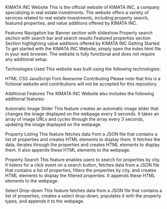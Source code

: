 KIMATA INC Website
This is the official website of KIMATA INC, a company specializing in real estate investments. The website offers a variety of services related to real estate investments, including property search, featured properties, and value additions offered by KIMATA INC.

Features
Navigation bar
Banner section with slideshow
Property search section with search bar and search results
Featured properties section
Section highlighting value additions offered by KIMATA INC
Getting Started
To get started with the KIMATA INC Website, simply open the index.html file in your web browser. The website is fully functional and does not require any additional setup.

Technologies Used
This website was built using the following technologies:

HTML
CSS
JavaScript
Font Awesome
Contributing
Please note that this is a fictional website and contributions will not be accepted for this repository.

Additional Features
The KIMATA INC Website also includes the following additional features:

Automatic Image Slider
This feature creates an automatic image slider that changes the image displayed on the webpage every 3 seconds. It takes an array of image URLs and cycles through the array every 3 seconds, updating the image displayed on the webpage.

Property Listing
This feature fetches data from a JSON file that contains a list of properties and creates HTML elements to display them. It fetches the data, iterates through the properties and creates HTML elements to display them. It also appends these HTML elements to the webpage.

Property Search
This feature enables users to search for properties by city. It listens for a click event on a search button, fetches data from a JSON file that contains a list of properties, filters the properties by city, and creates HTML elements to display the filtered properties. It appends these HTML elements to the webpage.

Select Drop-down
This feature fetches data from a JSON file that contains a list of properties, creates a select drop-down, populates it with the property types, and appends it to the webpage.
